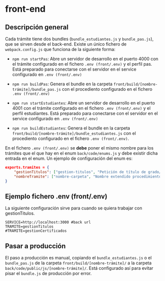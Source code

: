 # front-end

## Descripción general

Cada trámite tiene dos bundles (`bundle_estudiantes.js` y `bundle_pas.js`), que se sirven desde el back-end. Existe un único fichero de ``webpack.config.js`` que funciona de la siguiente forma:

- `npm run startPas`: Abre un servidor de desarrollo en el puerto 4000 con el trámite configurado en el fichero `.env (front/.env)` y el perfil pas. Está preparado para conectarse con el servidor en el service configurado en `.env (front/.env)`

- `npm run buildPas`: Genera el bundle en la carpeta `front/build/[nombre-trámite]/bundle_pas.js` con el procediento configurado en el fichero `.env (front/.env)`

- `npm run startEstudiantes`: Abre un servidor de desarrollo en el puerto 4001 con el trámite configurado en el fichero `.env (front/.env)` y el perfil estudiantes. Está preparado para conectarse con el servidor en el service configurado en `.env (front/.env)`

- `npm run buildEstudiantes`: Genera el bundle en la carpeta `front/build/[nombre-trámite]/bundle_estudiantes.js` con el procediento configurado en el fichero `.env (front/.env)`.

En el fichero `.env (front/.env)` se **debe** poner el mismo nombre para los trámites que el que hay en el enum  ``back/code/enums.js`` y debe existir dicha entrada en el enum. Un ejemplo de configuración del enum es:

```json
exports.tramites = {
    "gestionTitulos": ["gestion-titulos", "Petición de título de grado/máster"],
    "nombreTramite": ["nombre-carpeta", "Nombre extendido procedimiento"]
}
```

## Ejemplo fichero .env (front/.env)
La siguiente configuración sirve para cuando se quiera trabajar con gestionTitulos.
```shell
SERVICE=http://localhost:3000 #back url
TRAMITE=gestionTitulos
#TRAMITE=gestionCertificados
```
## Pasar a producción
El paso a producción es manual, copiando el ``bundle_estudiantes.js`` o el ``bundle_pas.js`` de la carpeta ``front/build/[nombre-trámite]/`` a la carpeta ``back/code/public/js/[nombre-trámite]/``. Está configurado así para evitar pisar el ``bundle.js`` de producción por error.
